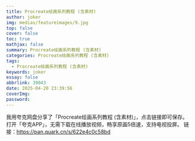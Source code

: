 ```yaml
---
title: Procreate绘画系列教程 (含素材)
author: joker
img: medias/featureimages/9.jpg
top: false
cover: false
toc: true
mathjax: false
summary: Procreate绘画系列教程 (含素材)
categories: Procreate绘画系列教程 (含素材)
tags:
  - Procreate绘画系列教程 (含素材)
keywords: joker
essay: false
abbrlink: 39043
date: 2025-04-20 23:39:56
coverImg:
password:
---
```


我用夸克网盘分享了「Procreate绘画系列教程 (含素材)」，点击链接即可保存。打开「夸克APP」，无需下载在线播放视频，畅享原画5倍速，支持电视投屏。
链接：https://pan.quark.cn/s/622e4c0c58bd
